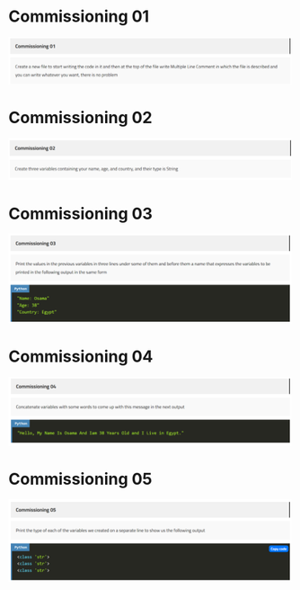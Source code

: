 # Commissioning 01
![Commissioning 01](https://github.com/GeorgeHanyMilad/ElZero-Tasks-With-Python/blob/master/01.%20Introduction%20And%20Variables/Images/Commissioning%2001.png?raw=true)
<br>

# Commissioning 02
![Commissioning 02](https://github.com/GeorgeHanyMilad/ElZero-Tasks-With-Python/blob/master/01.%20Introduction%20And%20Variables/Images/Commissioning%2002.png?raw=true)
<br>

# Commissioning 03
![Commissioning 03](https://github.com/GeorgeHanyMilad/ElZero-Tasks-With-Python/blob/master/01.%20Introduction%20And%20Variables/Images/Commissioning%2003.png?raw=true)
<br>

# Commissioning 04
![Commissioning 04](https://github.com/GeorgeHanyMilad/ElZero-Tasks-With-Python/blob/master/01.%20Introduction%20And%20Variables/Images/Commissioning%2004.png?raw=true)
<br>

# Commissioning 05
![Commissioning 05](https://github.com/GeorgeHanyMilad/ElZero-Tasks-With-Python/blob/master/01.%20Introduction%20And%20Variables/Images/Commissioning%2005.png?raw=true)
